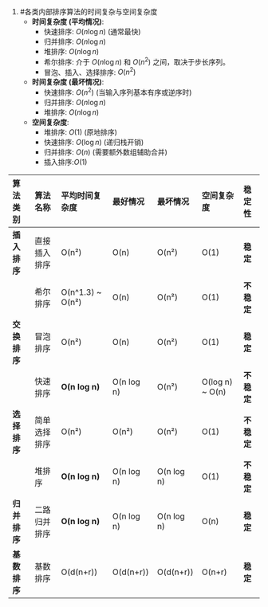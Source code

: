 1. #各类内部排序算法的时间复杂与空间复杂度 
	*   **时间复杂度 (平均情况)**:
        *   快速排序: $O(n \log n)$ (通常最快)
        *   归并排序: $O(n \log n)$
        *   堆排序: $O(n \log n)$
        *   希尔排序: 介于 $O(n \log n)$ 和 $O(n^2)$ 之间，取决于步长序列。
        *   冒泡、插入、选择排序: $O(n^2)$
    *   **时间复杂度 (最坏情况)**:
        *   快速排序: $O(n^2)$ (当输入序列基本有序或逆序时)
        *   归并排序: $O(n \log n)$
        *   堆排序: $O(n \log n)$
    *   **空间复杂度**:
        *   堆排序: $O(1)$ (原地排序)
        *   快速排序: $O(\log n)$ (递归栈开销)
        *   归并排序: $O(n)$ (需要额外数组辅助合并)
        *  插入排序:$O(1)$


| 算法类别     | 算法名称   | 平均时间复杂度          | 最好情况       | 最坏情况       | 空间复杂度           | 稳定性     |
| :------- | :----- | :--------------- | :--------- | :--------- | :-------------- | :------ |
| **插入排序** | 直接插入排序 | O(n²)            | O(n)       | O(n²)      | O(1)            | **稳定**  |
|          | 希尔排序   | O(n^1.3) ~ O(n²) | O(n)       | O(n²)      | O(1)            | **不稳定** |
| **交换排序** | 冒泡排序   | O(n²)            | O(n)       | O(n²)      | O(1)            | **稳定**  |
|          | 快速排序   | **O(n log n)**   | O(n log n) | O(n²)      | O(log n) ~ O(n) | **不稳定** |
| **选择排序** | 简单选择排序 | O(n²)            | O(n²)      | O(n²)      | O(1)            | **不稳定** |
|          | 堆排序    | **O(n log n)**   | O(n log n) | O(n log n) | O(1)            | **不稳定** |
| **归并排序** | 二路归并排序 | **O(n log n)**   | O(n log n) | O(n log n) | O(n)            | **稳定**  |
| **基数排序** | 基数排序   | O(d(n+r))        | O(d(n+r))  | O(d(n+r))  | O(n+r)          | **稳定**  |


